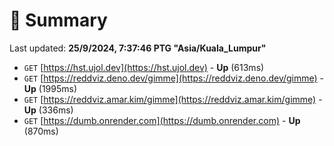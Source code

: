 # 📖 Summary
Last updated: **25/9/2024, 7:37:46 PTG "Asia/Kuala_Lumpur"**

- `GET` [https://hst.ujol.dev](https://hst.ujol.dev) - **Up** (613ms)
- `GET` [https://reddviz.deno.dev/gimme](https://reddviz.deno.dev/gimme) - **Up** (1995ms)
- `GET` [https://reddviz.amar.kim/gimme](https://reddviz.amar.kim/gimme) - **Up** (336ms)
- `GET` [https://dumb.onrender.com](https://dumb.onrender.com) - **Up** (870ms)
